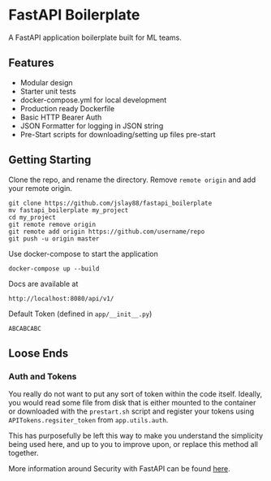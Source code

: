 # FastAPI Boilerplate
A FastAPI application boilerplate built for ML teams.

## Features
* Modular design
* Starter unit tests
* docker-compose.yml for local development
* Production ready Dockerfile
* Basic HTTP Bearer Auth
* JSON Formatter for logging in JSON string
* Pre-Start scripts for downloading/setting up files pre-start


## Getting Starting
Clone the repo, and rename the directory. 
Remove `remote origin` and add your remote origin.

    git clone https://github.com/jslay88/fastapi_boilerplate
    mv fastapi_boilerplate my_project
    cd my_project
    git remote remove origin
    git remote add origin https://github.com/username/repo
    git push -u origin master
    
Use docker-compose to start the application

    docker-compose up --build
    
Docs are available at
    
    http://localhost:8080/api/v1/
    
Default Token (defined in `app/__init__.py`)

    ABCABCABC

## Loose Ends
### Auth and Tokens
You really do not want to put any sort of token within the code itself.
Ideally, you would read some file from disk that is either mounted to 
the container or downloaded with the `prestart.sh` script and 
register your tokens using `APITokens.regsiter_token` from `app.utils.auth`. 

This has purposefully be left this way to make you understand the simplicity 
being used here, and up to you to improve upon, or replace this method all together.

More information around Security with FastAPI can be found 
[here](https://fastapi.tiangolo.com/tutorial/security/).
